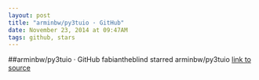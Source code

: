 ```yaml
---
layout: post
title: "arminbw/py3tuio · GitHub"
date: November 23, 2014 at 09:47AM
tags: github, stars
---
```

##arminbw/py3tuio · GitHub
fabiantheblind starred arminbw/py3tuio
[link to source](http://ift.tt/1rcnSvQ) 
